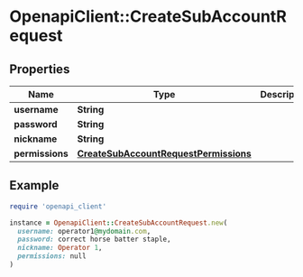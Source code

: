 # OpenapiClient::CreateSubAccountRequest

## Properties

| Name | Type | Description | Notes |
| ---- | ---- | ----------- | ----- |
| **username** | **String** |  |  |
| **password** | **String** |  |  |
| **nickname** | **String** |  | [optional] |
| **permissions** | [**CreateSubAccountRequestPermissions**](CreateSubAccountRequestPermissions.md) |  | [optional] |

## Example

```ruby
require 'openapi_client'

instance = OpenapiClient::CreateSubAccountRequest.new(
  username: operator1@mydomain.com,
  password: correct horse batter staple,
  nickname: Operator 1,
  permissions: null
)
```

